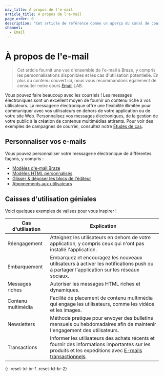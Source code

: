 ```yaml
---
nav_title: À propos de l'e-mail
article_title: À propos de l'e-mail
page_order: 0
description: "Cet article de référence donne un aperçu du canal de courriel de Braze et des cas d'utilisation courants."
channel:
  - Email
---
```


# À propos de l'e-mail

> Cet article fournit une vue d'ensemble de l'e-mail à Braze, y compris les personnalisations disponibles et les cas d'utilisation potentielle. En plus du contenu couvert ici, nous vous recommandons également de consulter notre cours [Email](https://lab.braze.com/messaging-channels-email) LAB.

Vous pouvez faire beaucoup avec les courriels ! Les messages électroniques sont un excellent moyen de fournir un contenu riche à vos utilisateurs. La messagerie électronique offre une flexibilité illimitée pour communiquer avec vos utilisateurs en dehors de votre application ou de votre site Web. Personnalisez vos messages électroniques, de la gestion de votre public à la création de contenus multimédias attirants. Pour voir des exemples de campagnes de courriel, consultez notre [Études de cas][6].

## Personnaliser vos e-mails

Vous pouvez personnaliser votre messagerie électronique de différentes façons, y compris :

- [Modèles d'e-mail Braze][2]
- [Modèles HTML personnalisés][7]
- [Glisser & déposer les blocs de l'éditeur][4]
- [Abonnements aux utilisateurs][5]

## Caisses d'utilisation géniales

Voici quelques exemples de valises pour vous inspirer !

| Cas d'utilisation  | Explication                                                                                                                                                 |
| ------------------ | ----------------------------------------------------------------------------------------------------------------------------------------------------------- |
| Réengagement       | Atteignez les utilisateurs en dehors de votre application, y compris ceux qui n'ont pas installé l'application.                                             |
| Embarquement       | Embarquez et encouragez les nouveaux utilisateurs à activer les notifications push ou à partager l'application sur les réseaux sociaux.                     |
| Messages riches    | Autoriser les messages HTML riches et dynamiques.                                                                                                           |
| Contenu multimédia | Facilité de placement de contenu multimédia qui engage les utilisateurs, comme les vidéos et les images.                                                    |
| Newsletters        | Méthode pratique pour envoyer des bulletins mensuels ou hebdomadaires afin de maintenir l'engagement des utilisateurs.                                      |
| Transactions       | Informer les utilisateurs des achats récents et fournir des informations importantes sur les produits et les expéditions avec [E-mails transactionnels][3]. |
{: .reset-td-br-1 .reset-td-br-2}

[2]: {{site.baseurl}}/user_guide/message_building_by_channel/email/templates/email_template/
[3]: {{site.baseurl}}/user_guide/message_building_by_channel/email/transactional_message_api_campaign/
[4]: {{site.baseurl}}/user_guide/message_building_by_channel/email/drag_and_drop/dnd_editor_blocks/
[5]: {{site.baseurl}}/user_guide/message_building_by_channel/email/managing_user_subscriptions/
[6]: https://www.braze.com/customers/
[7]: {{site.baseurl}}/user_guide/message_building_by_channel/email/templates/html_email_template/